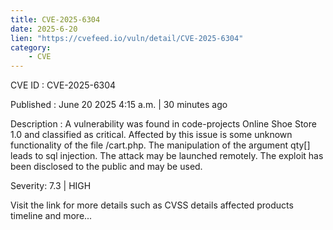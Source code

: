 ```yaml
---
title: CVE-2025-6304
date: 2025-6-20
lien: "https://cvefeed.io/vuln/detail/CVE-2025-6304"
category:
    - CVE
---
```


CVE ID : CVE-2025-6304

Published :  June 20
2025
4:15 a.m. | 30 minutes ago

Description : A vulnerability was found in code-projects Online Shoe Store 1.0 and classified as critical. Affected by this issue is some unknown functionality of the file /cart.php. The manipulation of the argument qty[] leads to sql injection. The attack may be launched remotely. The exploit has been disclosed to the public and may be used.

Severity: 7.3 | HIGH

Visit the link for more details
such as CVSS details
affected products
timeline
and more...
